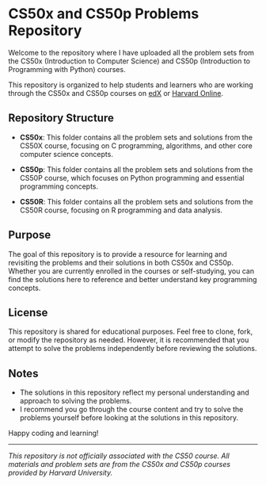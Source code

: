 # CS50x and CS50p Problems Repository

Welcome to the repository where I have uploaded all the problem sets from the CS50x (Introduction to Computer Science) and CS50p (Introduction to Programming with Python) courses.

This repository is organized to help students and learners who are working through the CS50x and CS50p courses on [edX](https://www.edx.org/course/cs50s-introduction-to-computer-science) or [Harvard Online](https://pll.harvard.edu/course/cs50-introduction-computer-science).

## Repository Structure

- **CS50x**: This folder contains all the problem sets and solutions from the CS50X course, focusing on C programming, algorithms, and other core computer science concepts.
  
- **CS50p**: This folder contains all the problem sets and solutions from the CS50P course, which focuses on Python programming and essential programming concepts.

- **CS50R**: This folder contains all the problem sets and solutions from the CS50R course, focusing on R programming and data analysis.

## Purpose

The goal of this repository is to provide a resource for learning and revisiting the problems and their solutions in both CS50x and CS50p. Whether you are currently enrolled in the courses or self-studying, you can find the solutions here to reference and better understand key programming concepts.

## License

This repository is shared for educational purposes. Feel free to clone, fork, or modify the repository as needed. However, it is recommended that you attempt to solve the problems independently before reviewing the solutions.

## Notes

- The solutions in this repository reflect my personal understanding and approach to solving the problems.
- I recommend you go through the course content and try to solve the problems yourself before looking at the solutions in this repository.

Happy coding and learning!

---

*This repository is not officially associated with the CS50 course. All materials and problem sets are from the CS50x and CS50p courses provided by Harvard University.*
